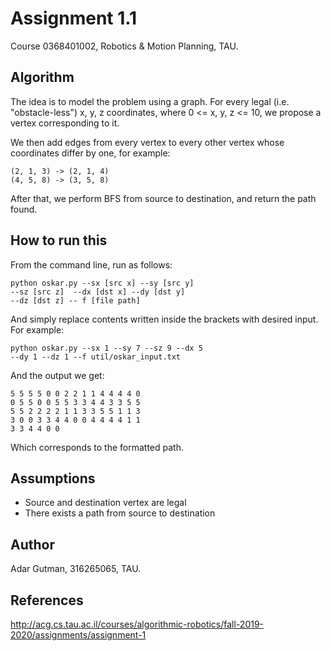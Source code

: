 # Assignment 1.1 
Course 0368401002, Robotics & Motion Planning, TAU.

## Algorithm
The idea is to model the problem using a graph.
For every legal (i.e. "obstacle-less") x, y, z coordinates,
where 0 <= x, y, z <= 10, we propose a vertex 
corresponding to it. 

We then add edges from every vertex to every other vertex
whose coordinates differ by one, for example:
```
(2, 1, 3) -> (2, 1, 4)
(4, 5, 8) -> (3, 5, 8)
```

After that, we perform BFS from source to destination, and return the path found.

## How to run this
From the command line, run as follows:
```
python oskar.py --sx [src x] --sy [src y] 
--sz [src z]  --dx [dst x] --dy [dst y] 
--dz [dst z] -- f [file path]
```
And simply replace contents written inside the brackets with desired input.
For example:
```
python oskar.py --sx 1 --sy 7 --sz 9 --dx 5 
--dy 1 --dz 1 --f util/oskar_input.txt
```
And the output we get:
```
5 5 5 5 0 0 2 2 1 1 4 4 4 4 0 
0 5 5 0 0 5 5 3 3 4 4 3 3 5 5 
5 5 2 2 2 2 1 1 3 3 5 5 1 1 3 
3 0 0 3 3 4 4 0 0 4 4 4 4 1 1 
3 3 4 4 0 0
```
Which corresponds to the formatted path.

## Assumptions
* Source and destination vertex are legal
* There exists a path from source to destination

## Author
Adar Gutman, 316265065, TAU.

## References
http://acg.cs.tau.ac.il/courses/algorithmic-robotics/fall-2019-2020/assignments/assignment-1